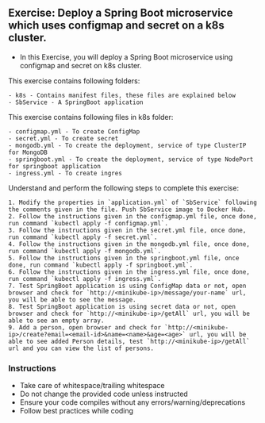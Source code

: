 ## Exercise: Deploy a Spring Boot microservice which uses configmap and secret on a k8s cluster.  

* In this Exercise, you will deploy a Spring Boot microservice using configmap and secret on k8s cluster.  

This exercise contains following folders:

	- k8s - Contains manifest files, these files are explained below
	- SbService - A SpringBoot application

This exercise contains following files in k8s folder:

	- configmap.yml - To create ConfigMap
	- secret.yml - To create secret
	- mongodb.yml - To create the deployment, service of type ClusterIP for MongoDB
	- springboot.yml - To create the deployment, service of type NodePort for springboot application
	- ingress.yml - To create ingres

Understand and perform the following steps to complete this exercise:
	
	1. Modify the properties in `application.yml` of `SbService` following the comments given in the file. Push SbService image to Docker Hub.
	2. Follow the instructions given in the configmap.yml file, once done, run command `kubectl apply -f configmap.yml`.
	3. Follow the instructions given in the secret.yml file, once done, run command `kubectl apply -f secret.yml`.
	4. Follow the instructions given in the mongodb.yml file, once done, run command `kubectl apply -f mongodb.yml`.
	5. Follow the instructions given in the springboot.yml file, once done, run command `kubectl apply -f springboot.yml`.
	6. Follow the instructions given in the ingress.yml file, once done, run command `kubectl apply -f ingress.yml`.
	7. Test SpringBoot application is using ConfigMap data or not, open browser and check for `http://<minikube-ip>/message/your-name` url, you will be able to see the message.
	8. Test SpringBoot application is using secret data or not, open browser and check for `http://<minikube-ip>/getAll` url, you will be able to see an empty array.
	9. Add a person, open browser and check for `http://<minikube-ip>/create?email=<email-id>&name=<name>&age=<age>` url, you will be able to see added Person details, test `http://<minikube-ip>/getAll` url and you can view the list of persons.

### Instructions

- Take care of whitespace/trailing whitespace
- Do not change the provided code unless instructed
- Ensure your code compiles without any errors/warning/deprecations
- Follow best practices while coding